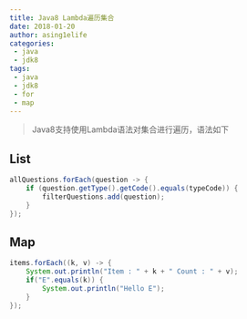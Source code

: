 ```yaml
---
title: Java8 Lambda遍历集合
date: 2018-01-20
author: asing1elife
categories:
 - java
 - jdk8
tags:
 - java
 - jdk8
 - for
 - map
---
```

> Java8支持使用Lambda语法对集合进行遍历，语法如下  

## List
```java
allQuestions.forEach(question -> {
    if (question.getType().getCode().equals(typeCode)) {
        filterQuestions.add(question);
    }
});
```

## Map
```java
items.forEach((k, v) -> {
    System.out.println("Item : " + k + " Count : " + v);
    if("E".equals(k)) {
        System.out.println("Hello E");
    }
});
```